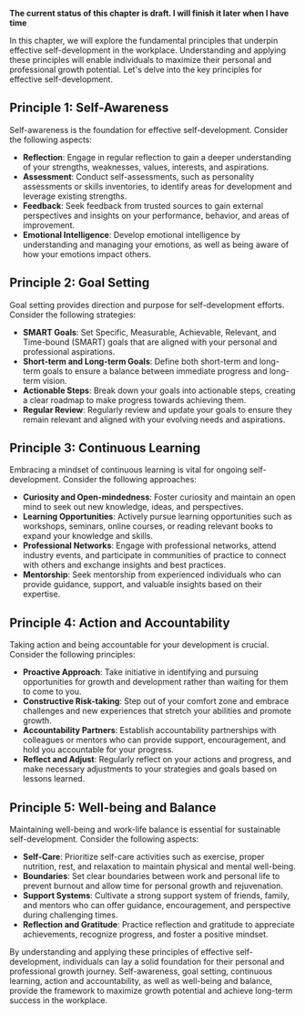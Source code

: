 **The current status of this chapter is draft. I will finish it later when I have time**

In this chapter, we will explore the fundamental principles that underpin effective self-development in the workplace. Understanding and applying these principles will enable individuals to maximize their personal and professional growth potential. Let's delve into the key principles for effective self-development.

Principle 1: Self-Awareness
---------------------------

Self-awareness is the foundation for effective self-development. Consider the following aspects:

* **Reflection**: Engage in regular reflection to gain a deeper understanding of your strengths, weaknesses, values, interests, and aspirations.
* **Assessment**: Conduct self-assessments, such as personality assessments or skills inventories, to identify areas for development and leverage existing strengths.
* **Feedback**: Seek feedback from trusted sources to gain external perspectives and insights on your performance, behavior, and areas of improvement.
* **Emotional Intelligence**: Develop emotional intelligence by understanding and managing your emotions, as well as being aware of how your emotions impact others.

Principle 2: Goal Setting
-------------------------

Goal setting provides direction and purpose for self-development efforts. Consider the following strategies:

* **SMART Goals**: Set Specific, Measurable, Achievable, Relevant, and Time-bound (SMART) goals that are aligned with your personal and professional aspirations.
* **Short-term and Long-term Goals**: Define both short-term and long-term goals to ensure a balance between immediate progress and long-term vision.
* **Actionable Steps**: Break down your goals into actionable steps, creating a clear roadmap to make progress towards achieving them.
* **Regular Review**: Regularly review and update your goals to ensure they remain relevant and aligned with your evolving needs and aspirations.

Principle 3: Continuous Learning
--------------------------------

Embracing a mindset of continuous learning is vital for ongoing self-development. Consider the following approaches:

* **Curiosity and Open-mindedness**: Foster curiosity and maintain an open mind to seek out new knowledge, ideas, and perspectives.
* **Learning Opportunities**: Actively pursue learning opportunities such as workshops, seminars, online courses, or reading relevant books to expand your knowledge and skills.
* **Professional Networks**: Engage with professional networks, attend industry events, and participate in communities of practice to connect with others and exchange insights and best practices.
* **Mentorship**: Seek mentorship from experienced individuals who can provide guidance, support, and valuable insights based on their expertise.

Principle 4: Action and Accountability
--------------------------------------

Taking action and being accountable for your development is crucial. Consider the following principles:

* **Proactive Approach**: Take initiative in identifying and pursuing opportunities for growth and development rather than waiting for them to come to you.
* **Constructive Risk-taking**: Step out of your comfort zone and embrace challenges and new experiences that stretch your abilities and promote growth.
* **Accountability Partners**: Establish accountability partnerships with colleagues or mentors who can provide support, encouragement, and hold you accountable for your progress.
* **Reflect and Adjust**: Regularly reflect on your actions and progress, and make necessary adjustments to your strategies and goals based on lessons learned.

Principle 5: Well-being and Balance
-----------------------------------

Maintaining well-being and work-life balance is essential for sustainable self-development. Consider the following aspects:

* **Self-Care**: Prioritize self-care activities such as exercise, proper nutrition, rest, and relaxation to maintain physical and mental well-being.
* **Boundaries**: Set clear boundaries between work and personal life to prevent burnout and allow time for personal growth and rejuvenation.
* **Support Systems**: Cultivate a strong support system of friends, family, and mentors who can offer guidance, encouragement, and perspective during challenging times.
* **Reflection and Gratitude**: Practice reflection and gratitude to appreciate achievements, recognize progress, and foster a positive mindset.

By understanding and applying these principles of effective self-development, individuals can lay a solid foundation for their personal and professional growth journey. Self-awareness, goal setting, continuous learning, action and accountability, as well as well-being and balance, provide the framework to maximize growth potential and achieve long-term success in the workplace.

